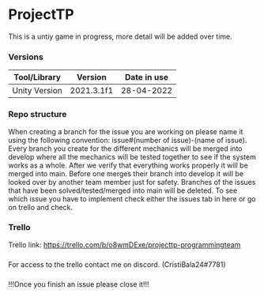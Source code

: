 # ProjectTP
This is a untiy game in progress, more detail will be added over time.


### Versions
|Tool/Library     | Version      | Date in use |
|:---------------:|:------------:|:-----------:|
|Unity Version    |2021.3.1f1    | 28-04-2022  |


### Repo structure
When creating a branch for the issue you are working on please name it using the following convention: issue#(number of issue)-(name of issue).
Every branch you create for the different mechanics will be merged into develop where all the mechanics will be tested together to see if the system works as a whole.
After we verify that everything works properly it will be merged into main. Before one merges their branch into develop it will be looked over by another team member just for safety. Branches of the issues that have been solved/tested/merged into main will be deleted.
To see which issue you have to implement check either the issues tab in here or go on trello and check.

### Trello
Trello link: https://trello.com/b/o8wmDExe/projecttp-programmingteam
###
For access to the trello contact me on discord. (CristiBala24#7781)
###

!!!Once you finish an issue please close it!!!
